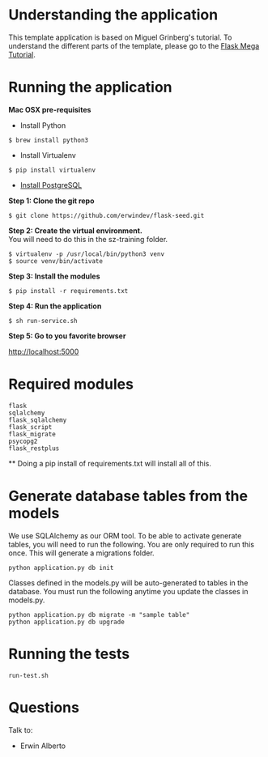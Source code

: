 # Understanding the application

This template application is based on Miguel Grinberg's tutorial.  To understand the different parts of the template, please go to the [Flask Mega Tutorial](https://blog.miguelgrinberg.com/post/the-flask-mega-tutorial-part-i-hello-world).

# Running the application

**Mac OSX pre-requisites**

* Install Python
```
$ brew install python3
```
* Install Virtualenv
```
$ pip install virtualenv
```
* [Install PostgreSQL](https://wiki.postgresql.org/wiki/Detailed_installation_guides)

**Step 1: Clone the git repo**
```
$ git clone https://github.com/erwindev/flask-seed.git  
```

**Step 2: Create the virtual environment.**  
You will need to do this in the sz-training folder.
```
$ virtualenv -p /usr/local/bin/python3 venv
$ source venv/bin/activate
```
**Step 3: Install the modules**
```
$ pip install -r requirements.txt
```
**Step 4: Run the application**
```
$ sh run-service.sh
```
**Step 5: Go to you favorite browser**

[http://localhost:5000](http://localhost:5000)

# Required modules
```
flask
sqlalchemy
flask_sqlalchemy
flask_script
flask_migrate
psycopg2
flask_restplus
```
** Doing a pip install of requirements.txt will install all of this.

# Generate database tables from the models
We use SQLAlchemy as our ORM tool.  To be able to activate generate tables, you will need to run the following.  You are only required to run this once.  This will generate a migrations folder.

```
python application.py db init
```

Classes defined in the models.py will be auto-generated to tables in the database.  You must run the following anytime you update the classes in models.py.
```
python application.py db migrate -m "sample table"
python application.py db upgrade
```

# Running the tests
```
run-test.sh
```

# Questions
Talk to:

* Erwin Alberto
